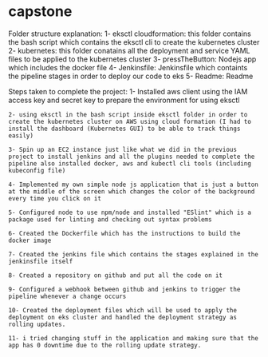 # capstone

Folder structure explanation:
	1- eksctl cloudformation:
		this folder contains the bash script which contains the eksctl cli to create the kubernetes cluster
	2- kubernetes:
		this folder conatains all the deployment and service YAML files to be applied to the kubernetes cluster
	3- pressTheButton:
		Nodejs app which includes the docker file
	4- Jenkinsfile:
		Jenkinsfile which containts the pipeline stages in order to deploy our code to eks
	5- Readme:
		Readme


Steps taken to complete the project:
	1- Installed aws client using the IAM access key and secret key to prepare the environment for using eksctl
	
	2- using eksctl in the bash script inside eksctl folder in order to create the kubernetes cluster on AWS using cloud formation (I had to install the dashboard (Kubernetes GUI) to be able to track things easily)
	
	3- Spin up an EC2 instance just like what we did in the previous project to install jenkins and all the plugins needed to complete the pipeline also installed docker, aws and kubectl cli tools (including kubeconfig file)
	
	4- Implemented my own simple node js application that is just a button at the middle of the screen which changes the color of the background every time you click on it
	
	5- Configured node to use npm/node and installed "ESlint" which is a package used for linting and checking out syntax problems
	
	6- Created the Dockerfile which has the instructions to build the docker image
	
	7- Created the jenkins file which contains the stages explained in the jenkinsfile itself
	
	8- Created a repository on github and put all the code on it
	
	9- Configured a webhook between github and jenkins to trigger the pipeline whenever a change occurs
	
	10- Created the deployment files which will be used to apply the deployment on eks cluster and handled the deployment strategy as rolling updates.
	
	11- i tried changing stuff in the application and making sure that the app has 0 downtime due to the rolling update strategy.
